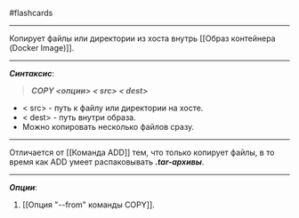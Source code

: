 #flashcards
***
Копирует файлы или директории из хоста внутрь [[Образ контейнера (Docker Image)]].
***
***Синтаксис***:
>***COPY <опции> < src> < dest>***
- < src> - путь к файлу или директории на хосте.
- < dest> - путь внутри образа.
- Можно копировать несколько файлов сразу.
***
Отличается от [[Команда ADD]] тем, что только копирует файлы, в то время как ADD умеет распаковывать ***.tar-архивы***.
***
***Опции***:
1. [[Опция "--from" команды COPY]].
<!--SR:!2025-09-29,3,250-->